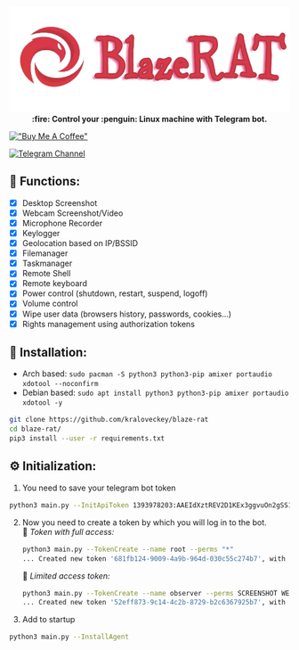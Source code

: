 <p align="center">
  <img src="images/logo.png"> <br>
  <b>:fire: Control your :penguin: Linux machine with Telegram bot.</b> <br>
</p>

[!["Buy Me A Coffee"](https://www.buymeacoffee.com/assets/img/custom_images/orange_img.png)](https://www.buymeacoffee.com/kraloveckey)

[![Telegram Channel](https://img.shields.io/badge/Telegram%20Channel-2CA5E0?style=for-the-badge&logo=telegram&logoColor=white)](https://t.me/cyber_notes)
 
## :herb: Functions:
- [x] Desktop Screenshot
- [x] Webcam Screenshot/Video
- [x] Microphone Recorder
- [x] Keylogger
- [x] Geolocation based on IP/BSSID
- [x] Filemanager
- [x] Taskmanager
- [x] Remote Shell
- [x] Remote keyboard
- [x] Power control (shutdown, restart, suspend, logoff)
- [x] Volume control
- [x] Wipe user data (browsers history, passwords, cookies...)
- [x] Rights management using authorization tokens 

## :hammer: Installation:

 * Arch based: `sudo pacman -S python3 python3-pip amixer portaudio xdotool --noconfirm`
 * Debian based: `sudo apt install python3 python3-pip amixer portaudio xdotool -y`
 
 ``` bash
 git clone https://github.com/kraloveckey/blaze-rat
 cd blaze-rat/
 pip3 install --user -r requirements.txt
 ```
 ## :gear: Initialization:
 1. You need to save your telegram bot token
   ``` bash
   python3 main.py --InitApiToken 1393978203:AAEIdXztREV2D1KEx3ggvuOn2gSS12bPDLc
   ```
 2. Now you need to create a token by which you will log in to the bot.  
    :bell: _Token with full access:_
    ``` bash
    python3 main.py --TokenCreate --name root --perms "*"
    ... Created new token '681fb124-9009-4a9b-964d-030c55c274b7', with permissions: *
    ```
    :no_bell: _Limited access token:_
    ``` bash
    python3 main.py --TokenCreate --name observer --perms SCREENSHOT WEBCAMERA KEYLOGGER LOCATION
    ... Created new token '52eff873-9c14-4c2b-8729-b2c6367925b7', with permissions: SCREENSHOT, WEBCAMERA, KEYLOGGER, LOCATION
    ```
 3. Add to startup
   ``` bash
   python3 main.py --InstallAgent
   ```